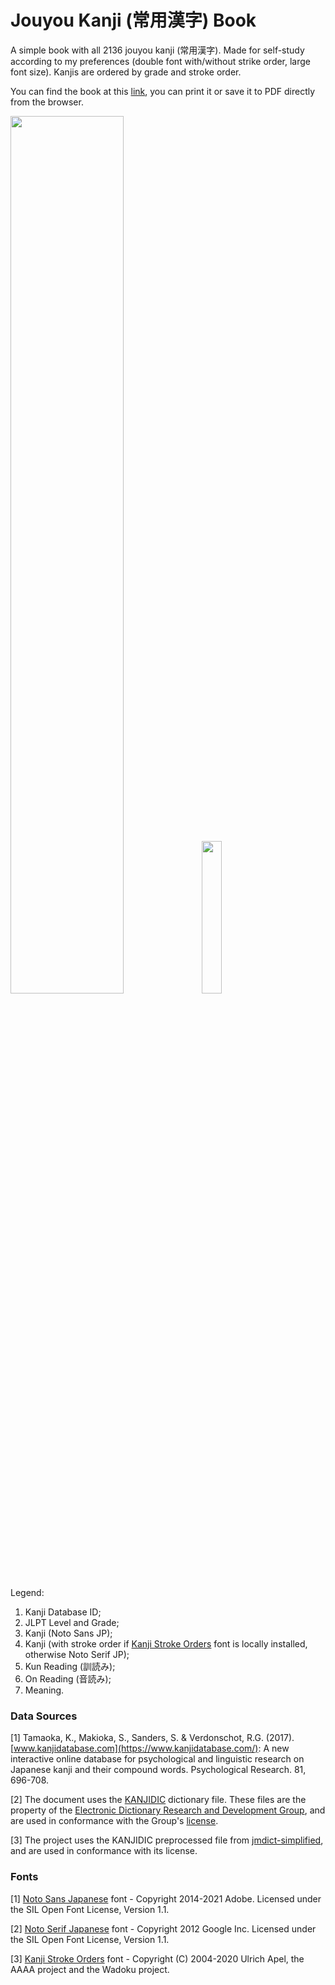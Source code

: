 # Jouyou Kanji (常用漢字) Book

A simple book with all 2136 jouyou kanji (常用漢字).
Made for self-study according to my preferences (double font with/without strike order, large font size).
Kanjis are ordered by grade and stroke order.

You can find the book at this [link](https://mlazzarin.github.io/jouyou_kanji_book/output.html), you can print it or save it to PDF directly from the browser.

<p float="left" align="left" vertical-align="middle">
  <img src="https://mlazzarin.github.io/jouyou_kanji_book/images/Kanji%20Grid%20Example.png" width="60%" />
  <img src="https://mlazzarin.github.io/jouyou_kanji_book/images/Kanji%20Card%20with%20Instructions.png" width="25%" />
</p>

Legend:
  1) Kanji Database ID;
  2) JLPT Level and Grade;
  3) Kanji (Noto Sans JP);
  4) Kanji (with stroke order if [Kanji Stroke Orders](https://www.nihilist.org.uk/) font is locally installed, otherwise Noto Serif JP);
  5) Kun Reading (訓読み);
  6) On Reading (音読み);
  7) Meaning.

### Data Sources

[1] Tamaoka, K., Makioka, S., Sanders, S. & Verdonschot, R.G. (2017). [www.kanjidatabase.com](https://www.kanjidatabase.com/): A new interactive online database for psychological and linguistic research on Japanese kanji and their compound words. Psychological Research. 81, 696-708.

[2] The document uses the [KANJIDIC](https://www.edrdg.org/wiki/KANJIDIC_Project.html) dictionary file. These files are the property of the [Electronic Dictionary Research and Development Group](https://www.edrdg.org/), and are used in conformance with the Group's [license](https://www.edrdg.org/edrdg/licence.html).

[3] The project uses the KANJIDIC preprocessed file from [jmdict-simplified](https://github.com/scriptin/jmdict-simplified), and are used in conformance with its license.

### Fonts

[1] [Noto Sans Japanese](https://fonts.google.com/noto/specimen/Noto+Sans+JP) font - Copyright 2014-2021 Adobe. Licensed under the SIL Open Font License, Version 1.1.

[2] [Noto Serif Japanese](https://fonts.google.com/noto/specimen/Noto+Serif+JP) font - Copyright 2012 Google Inc. Licensed under the SIL Open Font License, Version 1.1.

[3] [Kanji Stroke Orders](https://www.nihilist.org.uk/) font - Copyright (C) 2004-2020 Ulrich Apel, the AAAA project and the Wadoku project.
